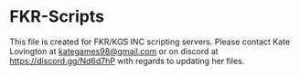 # FKR-Scripts

This file is created for FKR/KGS INC scripting servers. Please contact Kate Lovington at kategames98@gmail.com or on discord at https://discord.gg/Nd6d7hP
with regards to updating her files.
